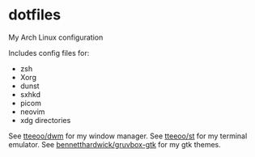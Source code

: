 # dotfiles
My Arch Linux configuration

Includes config files for:
* zsh
* Xorg
* dunst
* sxhkd
* picom
* neovim
* xdg directories

See [tteeoo/dwm](https://github.com/tteeoo/st) for my window manager.
See [tteeoo/st](https://github.com/tteeoo/st) for my terminal emulator.
See [bennetthardwick/gruvbox-gtk](https://github.com/bennetthardwick/gruvbox-gtk) for my gtk themes.
